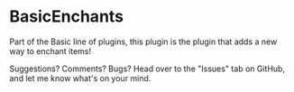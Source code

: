 # BasicEnchants
Part of the Basic line of plugins, this plugin is the plugin that adds a new way to enchant items! 

Suggestions? Comments? Bugs? Head over to the "Issues" tab on GitHub, and let me know what's on your mind.
